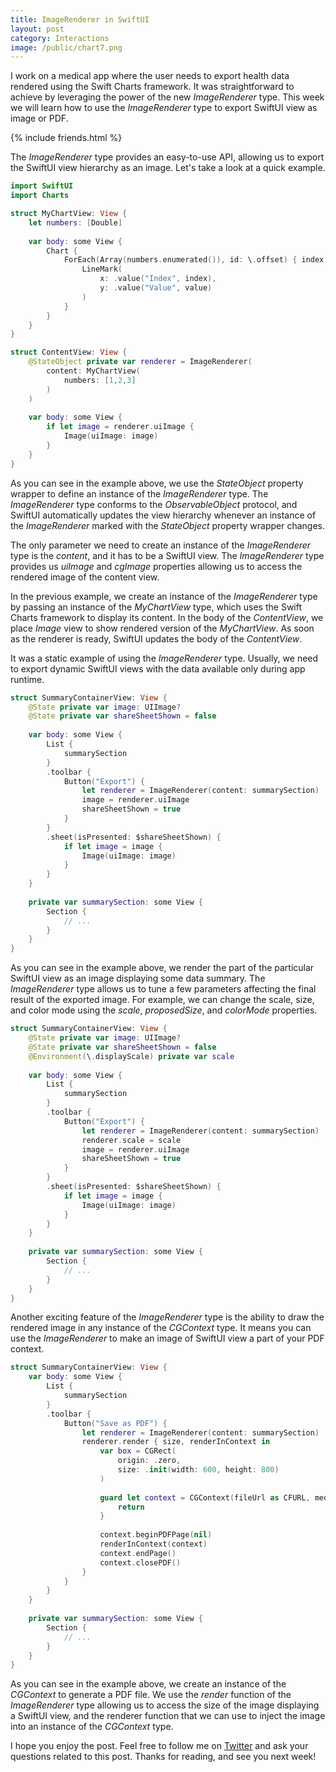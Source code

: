 ```yaml
---
title: ImageRenderer in SwiftUI 
layout: post
category: Interactions
image: /public/chart7.png
---
```


I work on a medical app where the user needs to export health data rendered using the Swift Charts framework. It was straightforward to achieve by leveraging the power of the new *ImageRenderer* type. This week we will learn how to use the *ImageRenderer* type to export SwiftUI view as image or PDF.

{% include friends.html %}

The *ImageRenderer* type provides an easy-to-use API, allowing us to export the SwiftUI view hierarchy as an image. Let's take a look at a quick example.

```swift
import SwiftUI
import Charts

struct MyChartView: View {
    let numbers: [Double]
    
    var body: some View {
        Chart {
            ForEach(Array(numbers.enumerated()), id: \.offset) { index, value in
                LineMark(
                    x: .value("Index", index),
                    y: .value("Value", value)
                )
            }
        }
    }
}

struct ContentView: View {
    @StateObject private var renderer = ImageRenderer(
        content: MyChartView(
            numbers: [1,2,3]
        )
    )
    
    var body: some View {
        if let image = renderer.uiImage {
            Image(uiImage: image)
        }
    }
}
```

As you can see in the example above, we use the *StateObject* property wrapper to define an instance of the *ImageRenderer* type. The *ImageRenderer* type conforms to the *ObservableObject* protocol, and SwiftUI automatically updates the view hierarchy whenever an instance of the *ImageRenderer* marked with the *StateObject* property wrapper changes.

The only parameter we need to create an instance of the *ImageRenderer* type is the *content*, and it has to be a SwiftUI view. The *ImageRenderer* type provides us *uiImage* and *cgImage* properties allowing us to access the rendered image of the content view.

In the previous example, we create an instance of the *ImageRenderer* type by passing an instance of the *MyChartView* type, which uses the Swift Charts framework to display its content. In the body of the *ContentView*, we place *Image* view to show rendered version of the *MyChartView*. As soon as the renderer is ready, SwiftUI updates the body of the *ContentView*.

It was a static example of using the *ImageRenderer* type. Usually, we need to export dynamic SwiftUI views with the data available only during app runtime.

```swift
struct SummaryContainerView: View {
    @State private var image: UIImage?
    @State private var shareSheetShown = false
    
    var body: some View {
        List {
            summarySection
        }
        .toolbar {
            Button("Export") {
                let renderer = ImageRenderer(content: summarySection)
                image = renderer.uiImage
                shareSheetShown = true
            }
        }
        .sheet(isPresented: $shareSheetShown) {
            if let image = image {
                Image(uiImage: image)
            }
        }
    }
    
    private var summarySection: some View {
        Section {
            // ...
        }
    }
}
```

As you can see in the example above, we render the part of the particular SwiftUI view as an image displaying some data summary. The *ImageRenderer* type allows us to tune a few parameters affecting the final result of the exported image. For example, we can change the scale, size, and color mode using the *scale*, *proposedSize*, and *colorMode* properties.

```swift
struct SummaryContainerView: View {
    @State private var image: UIImage?
    @State private var shareSheetShown = false
    @Environment(\.displayScale) private var scale
    
    var body: some View {
        List {
            summarySection
        }
        .toolbar {
            Button("Export") {
                let renderer = ImageRenderer(content: summarySection)
                renderer.scale = scale
                image = renderer.uiImage
                shareSheetShown = true
            }
        }
        .sheet(isPresented: $shareSheetShown) {
            if let image = image {
                Image(uiImage: image)
            }
        }
    }
    
    private var summarySection: some View {
        Section {
            // ...
        }
    }
}
```

Another exciting feature of the *ImageRenderer* type is the ability to draw the rendered image in any instance of the *CGContext* type. It means you can use the *ImageRenderer* to make an image of SwiftUI view a part of your PDF context.

```swift
struct SummaryContainerView: View {
    var body: some View {
        List {
            summarySection
        }
        .toolbar {
            Button("Save as PDF") {
                let renderer = ImageRenderer(content: summarySection)
                renderer.render { size, renderInContext in
                    var box = CGRect(
                        origin: .zero,
                        size: .init(width: 600, height: 800)
                    )
                    
                    guard let context = CGContext(fileUrl as CFURL, mediaBox: &box, nil) else {
                        return
                    }
                    
                    context.beginPDFPage(nil)
                    renderInContext(context)
                    context.endPage()
                    context.closePDF()
                }
            }
        }
    }
    
    private var summarySection: some View {
        Section {
            // ...
        }
    }
}
```

As you can see in the example above, we create an instance of the *CGContext* to generate a PDF file. We use the *render* function of the *ImageRenderer* type allowing us to access the size of the image displaying a SwiftUI view, and the renderer function that we can use to inject the image into an instance of the *CGContext* type.

 I hope you enjoy the post. Feel free to follow me on [Twitter](https://twitter.com/mecid) and ask your questions related to this post. Thanks for reading, and see you next week!
